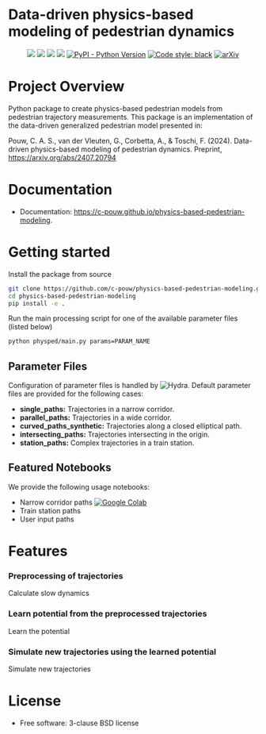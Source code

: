 # Data-driven physics-based modeling of pedestrian dynamics
<p align="center">
    <a href="https://github.com/c-pouw/physics-based-pedestrian-modeling/actions/workflows/testing.yml" alt="Unit Tests">
       <img src="https://github.com/c-pouw/physics-based-pedestrian-modeling/actions/workflows/testing.yml/badge.svg" /></a>
	<a href="https://github.com/c-pouw/physics-based-pedestrian-modeling/actions/workflows/integration-tests.yml" alt="Integration Tests">
       <img src="https://github.com/c-pouw/physics-based-pedestrian-modeling/actions/workflows/integration-tests.yml/badge.svg" /></a>
	<a href="https://github.com/c-pouw/physics-based-pedestrian-modeling/actions/workflows/pages/pages-build-deployment" alt="pages-build-deployment">
	   <img src="https://github.com/c-pouw/physics-based-pedestrian-modeling/actions/workflows/pages/pages-build-deployment/badge.svg" /></a>
    <a href="https://pypi.python.org/pypi/physics-based-pedestrian-modeling" alt="pypi version">
       <img src="https://img.shields.io/pypi/v/physics-based-pedestrian-modeling.svg" /></a>
    <a href="#">
       <img src="https://img.shields.io/pypi/pyversions/physics-based-pedestrian-modeling" alt="PyPI - Python Version" /></a>
    <a href="https://github.com/psf/black">
       <img src="https://img.shields.io/badge/code%20style-black-000000.svg" alt="Code style: black" /></a>
	<a href="https://arxiv.org/abs/2407.20794">
	   <img src="https://img.shields.io/badge/arXiv-2407.20794-b31b1b.svg?style=flat" alt="arXiv" /></a>
</p>

# Project Overview

Python package to create physics-based pedestrian models from pedestrian trajectory measurements. This package is an implementation of the data-driven generalized pedestrian model presented in:

Pouw, C. A. S., van der Vleuten, G., Corbetta, A., & Toschi, F. (2024). Data-driven physics-based modeling of pedestrian dynamics. Preprint, https://arxiv.org/abs/2407.20794


# Documentation

* Documentation: https://c-pouw.github.io/physics-based-pedestrian-modeling.


# Getting started

Install the package from source

```bash
git clone https://github.com/c-pouw/physics-based-pedestrian-modeling.git
cd physics-based-pedestrian-modeling
pip install -e .
```

Run the main processing script for one of the available parameter files (listed below)

```bash
python physped/main.py params=PARAM_NAME
```

## Parameter Files
Configuration of parameter files is handled by ![Hydra](https://github.com/facebookresearch/hydra). Default parameter files are provided for the following cases:
* **single_paths:** Trajectories in a narrow corridor.
* **parallel_paths:** Trajectories in a wide corridor.
* **curved_paths_synthetic:** Trajectories along a closed elliptical path.
* **intersecting_paths:** Trajectories intersecting in the origin.
* **station_paths:** Complex trajectories in a train station.

## Featured Notebooks
We provide the following usage notebooks:
* Narrow corridor paths [![Google Colab](https://colab.research.google.com/assets/colab-badge.svg)](https://colab.research.google.com/github/c-pouw/physics-based-pedestrian-modeling/blob/master/usage_notebooks/physped_narrow_corridor_colab.ipynb)
* Train station paths
* User input paths


# Features
### Preprocessing of trajectories
Calculate slow dynamics

### Learn potential from the preprocessed trajectories
Learn the potential

### Simulate new trajectories using the learned potential
Simulate new trajectories

# License
* Free software: 3-clause BSD license

